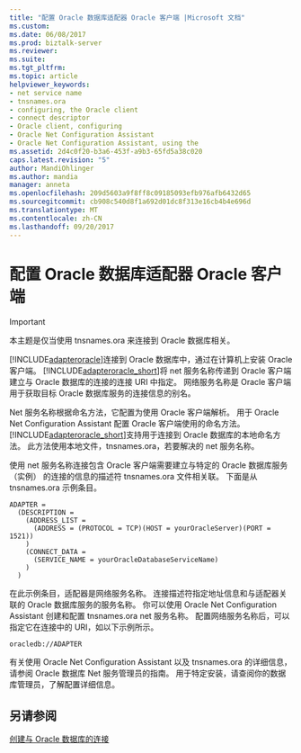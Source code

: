 ```yaml
---
title: "配置 Oracle 数据库适配器 Oracle 客户端 |Microsoft 文档"
ms.custom: 
ms.date: 06/08/2017
ms.prod: biztalk-server
ms.reviewer: 
ms.suite: 
ms.tgt_pltfrm: 
ms.topic: article
helpviewer_keywords:
- net service name
- tnsnames.ora
- configuring, the Oracle client
- connect descriptor
- Oracle client, configuring
- Oracle Net Configuration Assistant
- Oracle Net Configuration Assistant, using the
ms.assetid: 2d4c0f20-b3a6-453f-a9b3-65fd5a38c020
caps.latest.revision: "5"
author: MandiOhlinger
ms.author: mandia
manager: anneta
ms.openlocfilehash: 209d5603a9f8ff8c09185093efb976afb6432d65
ms.sourcegitcommit: cb908c540d8f1a692d01dc8f313e16cb4b4e696d
ms.translationtype: MT
ms.contentlocale: zh-CN
ms.lasthandoff: 09/20/2017
---
```

# <a name="configure-the-oracle-client-for-the-oracle-database-adapter"></a>配置 Oracle 数据库适配器 Oracle 客户端
> [!IMPORTANT]
>  本主题是仅当使用 tnsnames.ora 来连接到 Oracle 数据库相关。  
  
 [!INCLUDE[adapteroracle](../../includes/adapteroracle-md.md)]连接到 Oracle 数据库中，通过在计算机上安装 Oracle 客户端。 [!INCLUDE[adapteroracle_short](../../includes/adapteroracle-short-md.md)]将 net 服务名称传递到 Oracle 客户端建立与 Oracle 数据库的连接的连接 URI 中指定。 网络服务名称是 Oracle 客户端用于获取目标 Oracle 数据库服务的连接信息的别名。  
  
 Net 服务名称根据命名方法，它配置为使用 Oracle 客户端解析。 用于 Oracle Net Configuration Assistant 配置 Oracle 客户端使用的命名方法。 [!INCLUDE[adapteroracle_short](../../includes/adapteroracle-short-md.md)]支持用于连接到 Oracle 数据库的本地命名方法。 此方法使用本地文件，tnsnames.ora，若要解决的 net 服务名称。  
  
 使用 net 服务名称连接包含 Oracle 客户端需要建立与特定的 Oracle 数据库服务 （实例） 的连接的信息的描述符 tnsnames.ora 文件相关联。 下面是从 tnsnames.ora 示例条目。  
  
```  
ADAPTER =  
  (DESCRIPTION =  
    (ADDRESS_LIST =  
      (ADDRESS = (PROTOCOL = TCP)(HOST = yourOracleServer)(PORT = 1521))  
    )  
    (CONNECT_DATA =  
      (SERVICE_NAME = yourOracleDatabaseServiceName)  
    )  
  )  
```  
  
 在此示例条目，适配器是网络服务名称。 连接描述符指定地址信息和与适配器关联的 Oracle 数据库服务的服务名称。 你可以使用 Oracle Net Configuration Assistant 创建和配置 tnsnames.ora net 服务名称。 配置网络服务名称后，可以指定它在连接中的 URI，如以下示例所示。  
  
```  
oracledb://ADAPTER  
```  
  
 有关使用 Oracle Net Configuration Assistant 以及 tnsnames.ora 的详细信息，请参阅 Oracle 数据库 Net 服务管理员的指南。 用于特定安装，请查阅你的数据库管理员，了解配置详细信息。  
  
## <a name="see-also"></a>另请参阅  
[创建与 Oracle 数据库的连接](../../adapters-and-accelerators/adapter-oracle-database/create-a-connection-to-the-oracle-database.md)